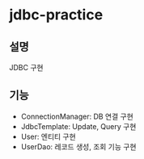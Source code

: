 # jdbc-practice

## 설명
JDBC 구현

## 기능
- ConnectionManager: DB 연결 구현
- JdbcTemplate: Update, Query 구현
- User: 엔티티 구현
- UserDao: 레코드 생성, 조회 기능 구현


